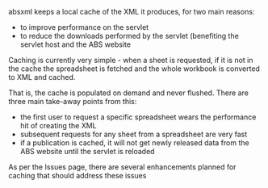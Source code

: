 absxml keeps a local cache of the XML it produces, for two main reasons:
  * to improve performance on the servlet
  * to reduce the downloads performed by the servlet (benefiting the servlet host and the ABS website

Caching is currently very simple - when a sheet is requested, if it is not in the cache the spreadsheet is fetched and the whole workbook is converted to XML and cached.

That is, the cache is populated on demand and never flushed. There are three main take-away points from this:
  * the first user to request a specific spreadsheet wears the performance hit of creating the XML
  * subsequent requests for any sheet from a spreadsheet are very fast
  * if a publication is cached, it will not get newly released data from the ABS website until the servlet is reloaded

As per the Issues page, there are several enhancements planned for caching that should address these issues
